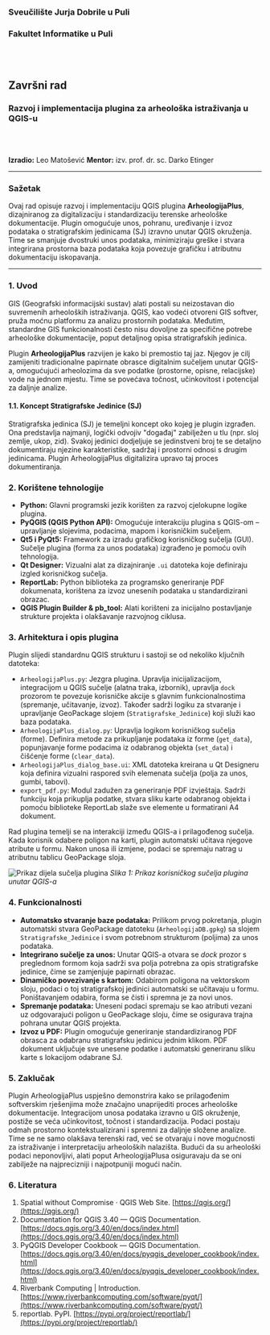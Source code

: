 ### **Sveučilište Jurja Dobrile u Puli**
### **Fakultet Informatike u Puli**

<br>
<br>

## **Završni rad**

### **Razvoj i implementacija plugina za arheološka istraživanja u QGIS-u**

<br>
<br>

**Izradio:** Leo Matošević
**Mentor:** izv. prof. dr. sc. Darko Etinger

---

### **Sažetak**
Ovaj rad opisuje razvoj i implementaciju QGIS plugina **ArheologijaPlus**, dizajniranog za digitalizaciju i standardizaciju terenske arheološke dokumentacije. Plugin omogućuje unos, pohranu, uređivanje i izvoz podataka o stratigrafskim jedinicama (SJ) izravno unutar QGIS okruženja. Time se smanjuje dvostruki unos podataka, minimiziraju greške i stvara integrirana prostorna baza podataka koja povezuje grafičku i atributnu dokumentaciju iskopavanja.

---

### **1. Uvod**
GIS (Geografski informacijski sustav) alati postali su neizostavan dio suvremenih arheoloških istraživanja. QGIS, kao vodeći otvoreni GIS softver, pruža moćnu platformu za analizu prostornih podataka. Međutim, standardne GIS funkcionalnosti često nisu dovoljne za specifične potrebe arheološke dokumentacije, poput detaljnog opisa stratigrafskih jedinica.

Plugin **ArheologijaPlus** razvijen je kako bi premostio taj jaz. Njegov je cilj zamijeniti tradicionalne papirnate obrasce digitalnim sučeljem unutar QGIS-a, omogućujući arheolozima da sve podatke (prostorne, opisne, relacijske) vode na jednom mjestu. Time se povećava točnost, učinkovitost i potencijal za daljnje analize.

#### **1.1. Koncept Stratigrafske Jedinice (SJ)**
Stratigrafska jedinica (SJ) je temeljni koncept oko kojeg je plugin izgrađen. Ona predstavlja najmanji, logički odvojiv "događaj" zabilježen u tlu (npr. sloj zemlje, ukop, zid). Svakoj jedinici dodjeljuje se jedinstveni broj te se detaljno dokumentiraju njezine karakteristike, sadržaj i prostorni odnosi s drugim jedinicama. Plugin ArheologijaPlus digitalizira upravo taj proces dokumentiranja.

### **2. Korištene tehnologije**
* **Python:** Glavni programski jezik korišten za razvoj cjelokupne logike plugina.
* **PyQGIS (QGIS Python API):** Omogućuje interakciju plugina s QGIS-om – upravljanje slojevima, podacima, mapom i korisničkim sučeljem.
* **Qt5 i PyQt5:** Framework za izradu grafičkog korisničkog sučelja (GUI). Sučelje plugina (forma za unos podataka) izgrađeno je pomoću ovih tehnologija.
* **Qt Designer:** Vizualni alat za dizajniranje `.ui` datoteka koje definiraju izgled korisničkog sučelja.
* **ReportLab:** Python biblioteka za programsko generiranje PDF dokumenata, korištena za izvoz unesenih podataka u standardizirani obrazac.
* **QGIS Plugin Builder & pb_tool:** Alati korišteni za inicijalno postavljanje strukture projekta i olakšavanje razvojnog ciklusa.

### **3. Arhitektura i opis plugina**
Plugin slijedi standardnu QGIS strukturu i sastoji se od nekoliko ključnih datoteka:

* `ArheologijaPlus.py`: Jezgra plugina. Upravlja inicijalizacijom, integracijom u QGIS sučelje (alatna traka, izbornik), upravlja `dock` prozorom te povezuje korisničke akcije s glavnim funkcionalnostima (spremanje, učitavanje, izvoz). Također sadrži logiku za stvaranje i upravljanje GeoPackage slojem (`Stratigrafske_Jedinice`) koji služi kao baza podataka.
* `ArheologijaPlus_dialog.py`: Upravlja logikom korisničkog sučelja (forme). Definira metode za prikupljanje podataka iz forme (`get_data`), popunjavanje forme podacima iz odabranog objekta (`set_data`) i čišćenje forme (`clear_data`).
* `ArheologijaPlus_dialog_base.ui`: XML datoteka kreirana u Qt Designeru koja definira vizualni raspored svih elemenata sučelja (polja za unos, gumbi, tabovi).
* `export_pdf.py`: Modul zadužen za generiranje PDF izvještaja. Sadrži funkciju koja prikuplja podatke, stvara sliku karte odabranog objekta i pomoću biblioteke ReportLab slaže sve elemente u formatirani A4 dokument.

Rad plugina temelji se na interakciji između QGIS-a i prilagođenog sučelja. Kada korisnik odabere poligon na karti, plugin automatski učitava njegove atribute u formu. Nakon unosa ili izmjene, podaci se spremaju natrag u atributnu tablicu GeoPackage sloja.

![Prikaz dijela sučelja plugina]([https://i.imgur.com/GzB0LdF.png](https://media.discordapp.net/attachments/913822778988331009/1412205422286213262/image.png?ex=68b7724a&is=68b620ca&hm=07c7b3b0a3148dcb987a8f6b7620fcfc7a7e0f8adc8cace2d0055f99b731f7e7&=&format=webp&quality=lossless&width=841&height=960))
*Slika 1: Prikaz korisničkog sučelja plugina unutar QGIS-a*

### **4. Funkcionalnosti**
* **Automatsko stvaranje baze podataka:** Prilikom prvog pokretanja, plugin automatski stvara GeoPackage datoteku (`ArheologijaDB.gpkg`) sa slojem `Stratigrafske_Jedinice` i svom potrebnom strukturom (poljima) za unos podataka.
* **Integrirano sučelje za unos:** Unutar QGIS-a otvara se *dock* prozor s preglednom formom koja sadrži sva polja potrebna za opis stratigrafske jedinice, čime se zamjenjuje papirnati obrazac.
* **Dinamičko povezivanje s kartom:** Odabirom poligona na vektorskom sloju, podaci o toj stratigrafskoj jedinici automatski se učitavaju u formu. Poništavanjem odabira, forma se čisti i spremna je za novi unos.
* **Spremanje podataka:** Uneseni podaci spremaju se kao atributi vezani uz odgovarajući poligon u GeoPackage sloju, čime se osigurava trajna pohrana unutar QGIS projekta.
* **Izvoz u PDF:** Plugin omogućuje generiranje standardiziranog PDF obrasca za odabranu stratigrafsku jedinicu jednim klikom. PDF dokument uključuje sve unesene podatke i automatski generiranu sliku karte s lokacijom odabrane SJ.

### **5. Zaklučak**
Plugin ArheologijaPlus uspješno demonstrira kako se prilagođenim softverskim rješenjima može značajno unaprijediti proces arheološke dokumentacije. Integracijom unosa podataka izravno u GIS okruženje, postiže se veća učinkovitost, točnost i standardizacija. Podaci postaju odmah prostorno kontekstualizirani i spremni za daljnje složene analize. Time se ne samo olakšava terenski rad, već se otvaraju i nove mogućnosti za istraživanje i interpretaciju arheoloških nalazišta. Budući da su arheološki podaci neponovljivi, alati poput ArheologijaPlusa osiguravaju da se oni zabilježe na najprecizniji i najpotpuniji mogući način.

### **6. Literatura**
1.  Spatial without Compromise · QGIS Web Site. [https://qgis.org/](https://qgis.org/)
2.  Documentation for QGIS 3.40 — QGIS Documentation. [https://docs.qgis.org/3.40/en/docs/index.html](https://docs.qgis.org/3.40/en/docs/index.html)
3.  PyQGIS Developer Cookbook — QGIS Documentation. [https://docs.qgis.org/3.40/en/docs/pyqgis_developer_cookbook/index.html](https://docs.qgis.org/3.40/en/docs/pyqgis_developer_cookbook/index.html)
4.  Riverbank Computing | Introduction. [https://www.riverbankcomputing.com/software/pyqt/](https://www.riverbankcomputing.com/software/pyqt/)
5.  reportlab. PyPI. [https://pypi.org/project/reportlab/](https://pypi.org/project/reportlab/)

